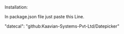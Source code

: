 Installation:

In package.json file just paste this Line.
    
"datecal": "github:Kaavian-Systems-Pvt-Ltd/Datepicker"

